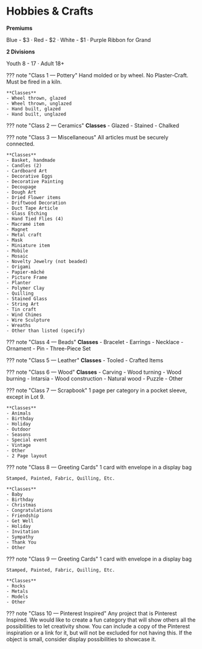 # Hobbies & Crafts

**Premiums**

Blue - $3 · Red - $2 · White - $1 · Purple Ribbon for Grand

**2 Divisions**

Youth 8 - 17 · Adult 18+

??? note "Class 1 — Pottery"
    Hand molded or by wheel. No Plaster-Craft. Must be fired in a kiln.

    **Classes**
    - Wheel thrown, glazed
    - Wheel thrown, unglazed
    - Hand built, glazed
    - Hand built, unglazed

??? note "Class 2 — Ceramics"
    **Classes**
    - Glazed
    - Stained
    - Chalked

??? note "Class 3 — Miscellaneous"
    All articles must be securely connected.

    **Classes**
    - Basket, handmade
    - Candles (2)
    - Cardboard Art
    - Decorative Eggs
    - Decorative Painting
    - Decoupage
    - Dough Art
    - Dried Flower items
    - Driftwood Decoration
    - Duct Tape Article
    - Glass Etching
    - Hand Tied Flies (4)
    - Macramé item
    - Magnet
    - Metal craft
    - Mask
    - Miniature item
    - Mobile
    - Mosaic
    - Novelty Jewelry (not beaded)
    - Origami
    - Papier-mâché
    - Picture Frame
    - Planter
    - Polymer Clay
    - Quilling
    - Stained Glass
    - String Art
    - Tin craft
    - Wind Chimes
    - Wire Sculpture
    - Wreaths
    - Other than listed (specify)

??? note "Class 4 — Beads"
    **Classes**
    - Bracelet
    - Earrings
    - Necklace
    - Ornament
    - Pin
    - Three-Piece Set

??? note "Class 5 — Leather"
    **Classes**
    - Tooled
    - Crafted Items

??? note "Class 6 — Wood"
    **Classes**
    - Carving
    - Wood turning
    - Wood burning
    - Intarsia
    - Wood construction
    - Natural wood
    - Puzzle
    - Other

??? note "Class 7 — Scrapbook"
    1 page per category in a pocket sleeve, except in Lot 9.

    **Classes**
    - Animals
    - Birthday
    - Holiday
    - Outdoor
    - Seasons
    - Special event
    - Vintage
    - Other
    - 2 Page layout

??? note "Class 8 — Greeting Cards"
    1 card with envelope in a display bag
    
    Stamped, Painted, Fabric, Quilling, Etc.

    **Classes**
    - Baby
    - Birthday
    - Christmas
    - Congratulations
    - Friendship
    - Get Well
    - Holiday
    - Invitation
    - Sympathy
    - Thank You
    - Other

??? note "Class 9 — Greeting Cards"
    1 card with envelope in a display bag
    
    Stamped, Painted, Fabric, Quilling, Etc.

    **Classes**
    - Rocks
    - Metals
    - Models
    - Other

??? note "Class 10 — Pinterest Inspired"
    Any project that is Pinterest Inspired. We would like to create a fun category that will show others all the possibilities to let creativity show. You can include a copy of the Pinterest inspiration or a link for it, but will not be excluded for not having this. If the object is small, consider display possibilities to showcase it.
